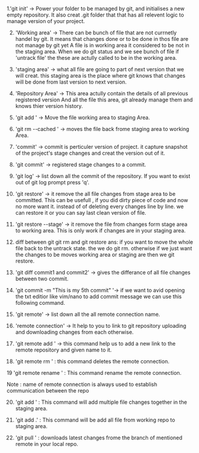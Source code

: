 1.'git init' -> Power your folder to be managed by git, and initialises a new empty 
 repository. It also creat .git folder that that has all relevent logic to manage
 version of your project.

2. 'Working area' -> There can be bunch of file that are not currnetly handel by git.
 It means that changes done or to be done in thos file are not manage by git yet
 A file is in  working area it considered to be not in the staging area. When we 
 do git status and we see bunch of file if 'untrack file' the these are actully
 called to be in the working area.

3. 'staging area' -> what all file are going to part of next version that we will creat.
 this staging area is the place where git knows that changes will be done from last version to 
 next version.
 
4. 'Repository Area' -> This area actully contain the details of all previous registered  version 
 And all the file this area, git already manage them and knows thier version history.  

5. 'git add <file name>' -> Move the file working area to staging Area.

6. 'git rm --cached <file>' -> moves the file back frome staging area to working Area. 

7. 'commit' ->  commit is perticuler version of project. it capture snapshot of the project's
 stage  changes and creat the version out of it. 

8. 'git commit' -> registered stage changes to a commit.

9. 'git log' -> list down all the commit of the repository. If you want to exist out of git log prompt 
press 'q'.

10. 'git restore' -> it remove the all file changes from stage area to be committed. This can
be usefull , if you did dirty piece of code and now no more want it. instead of of deleting every 
changes line by line. we can restore it or you can say last clean version of file.   

11. 'git restore --stage<file>' -> it remove the file from  changes form stage area to working area.
This is only work if changes are in your staging area.

12. diff between git git rm and git restore 
ans: if you want to move the whole file back to the untrack state. the we do git rm. otherwise if
we just want the changes to be moves working area or staging are then we git restore.

13. 'git diff commit1 and commit2' -> gives the differance of all file changes between two commit.

14. 'git commit -m "This is my 5th commit" '-> if we want to avid opening  the txt editior like vim/nano 
to add commit message we can use this following command. 

15. 'git remote' -> list down all the all remote connection name.

16. 'remote connection' -> It help to you to link to git repository uploading and downloading changes from
each otherwise.

17. 'git remote add <name of remote> <link of remote>' -> this command help us to add a new link to the
remote repository and given name to it.

18. 'git remote rm <name of remote>' :  this command deletes the remote connection.

19 'git remote rename <olname> <newname>' : This command rename the remote connection.

Note : name of remote connection is always used to establish communication between the repo

20. 'git add <file1><file2><file3>' : This command will add multiple file changes together in the staging area.

21. 'git add .' : This command will be add all file from working repo to staging area.

22. 'git pull <remote name> <branch name>' : downloads latest changes frome the branch of mentioned remote in your local repo.